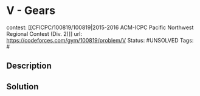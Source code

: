 # V - Gears

contest: [[CFICPC/100819/100819|2015-2016 ACM-ICPC Pacific Northwest Regional Contest (Div. 2)]]
url: https://codeforces.com/gym/100819/problem/V
Status: #UNSOLVED
Tags: #

## Description

## Solution

